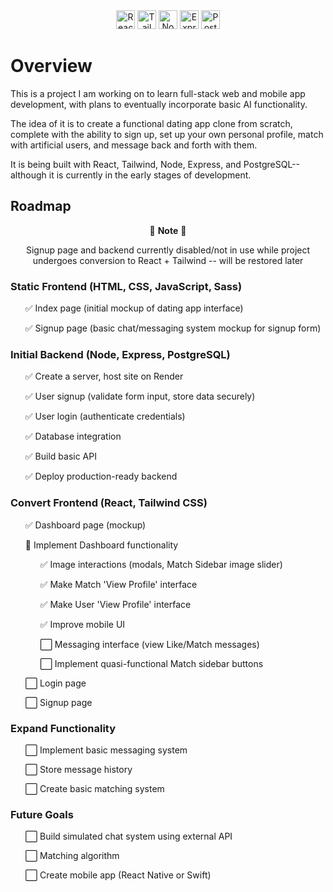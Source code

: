 <div align="center">
    <img src="https://cdn.jsdelivr.net/gh/devicons/devicon@latest/icons/react/react-original.svg" height="30" title="React" alt="React"/>
    <img src="https://cdn.jsdelivr.net/gh/devicons/devicon@latest/icons/tailwindcss/tailwindcss-original.svg" height="30" title="Tailwind CSS" alt="Tailwind CSS"/>
    <img src="https://cdn.jsdelivr.net/gh/devicons/devicon@latest/icons/nodejs/nodejs-original.svg" height="30" title="Node.js" alt="Node.js"/>
    <img src="https://cdn.jsdelivr.net/gh/devicons/devicon@latest/icons/express/express-original.svg" height="30" title="Express.js" alt="Express.js"/>
    <img src="https://cdn.jsdelivr.net/gh/devicons/devicon@latest/icons/postgresql/postgresql-original.svg" height="30" title="PostgreSQL" alt="PostgreSQL"/>
</div>

<h1>Overview</h1>

<p>This is a project I am working on to learn full-stack web and mobile app development, with plans to eventually incorporate basic AI functionality.</p>
<p>The idea of it is to create a functional dating app clone from scratch, complete with the ability to sign up, set up your own personal profile, match with artificial users, and message back and forth with them.</p>
<p>It is being built with React, Tailwind, Node, Express, and PostgreSQL--although it is currently in the early stages of development.</p>

<h2>Roadmap</h2>

<p align="center">🚧 <strong>Note</strong> 🚧</p>
<p align="center">Signup page and backend currently disabled/not in use while project undergoes conversion to React + Tailwind -- will be restored later</p>

<h3>Static Frontend (HTML, CSS, JavaScript, Sass)</h3>
<ul>
    <p>✅ Index page (initial mockup of dating app interface)</p>
    <p>✅ Signup page (basic chat/messaging system mockup for signup form)</p>
</ul>

<h3>Initial Backend (Node, Express, PostgreSQL)</h3>
<ul>
    <p>✅ Create a server, host site on Render</p>
    <p>✅ User signup (validate form input, store data securely)</p>
    <p>✅ User login (authenticate credentials)</p>
    <p>✅ Database integration</p>
    <p>✅ Build basic API</p>
    <p>✅ Deploy production-ready backend</p>
</ul>

<h3>Convert Frontend (React, Tailwind CSS)</h3>
<ul>
    <p>✅ Dashboard page (mockup)</p>
    <p>🔄 Implement Dashboard functionality</p>
    <ul>
        <p>✅ Image interactions (modals, Match Sidebar image slider)</p>
        <p>✅ Make Match 'View Profile' interface</p>
        <p>✅ Make User 'View Profile' interface</p>
        <p>✅ Improve mobile UI</p>
        <p>⬜ Messaging interface (view Like/Match messages)</p>
        <p>⬜ Implement quasi-functional Match sidebar buttons</p>
    </ul>
    <p>⬜ Login page</p>
    <p>⬜ Signup page</p>
</ul>

<h3>Expand Functionality</h3>
<ul>
    <p>⬜ Implement basic messaging system</p>
    <p>⬜ Store message history</p>
    <p>⬜ Create basic matching system</p>
</ul>

<h3>Future Goals</h3>
<ul>
    <p>⬜ Build simulated chat system using external API</p>
    <p>⬜ Matching algorithm</p>
    <p>⬜ Create mobile app (React Native or Swift)</P>
</ul>
